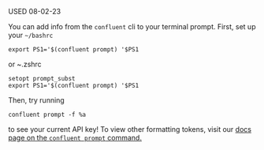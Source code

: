 USED 08-02-23

You can add info from the `confluent` cli to your terminal prompt. First, set up your `~/bashrc`

```
export PS1='$(confluent prompt) '$PS1
```

or ~.zshrc

```
setopt prompt_subst
export PS1='$(confluent prompt) '$PS1
```

Then, try running 

```
confluent prompt -f %a
```

to see your current API key! To view other formatting tokens, visit our [docs page on the `confluent prompt` command.](https://docs.confluent.io/confluent-cli/current/command-reference/confluent_prompt.html#confluent-prompt) 
